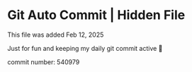 # Git Auto Commit | Hidden File

This file was added Feb 12, 2025

Just for fun and keeping my daily git commit active 🤪

commit number: 540979
